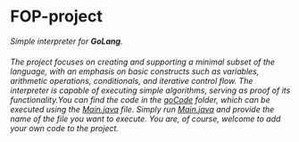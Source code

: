 # FOP-project 

*Simple interpreter for __GoLang__.*

###### The project focuses on creating and supporting a minimal subset of the language, with an emphasis on basic constructs such as variables, arithmetic operations, conditionals, and iterative control flow. The interpreter is capable of executing simple algorithms, serving as proof of its functionality.You can find the code in the [goCode](goCode) folder, which can be executed using the [Main.java](src/Main.java) file. Simply run [Main.java](src/Main.java) and provide the name of the file you want to execute. You are, of course, welcome to add your own code to the project. 